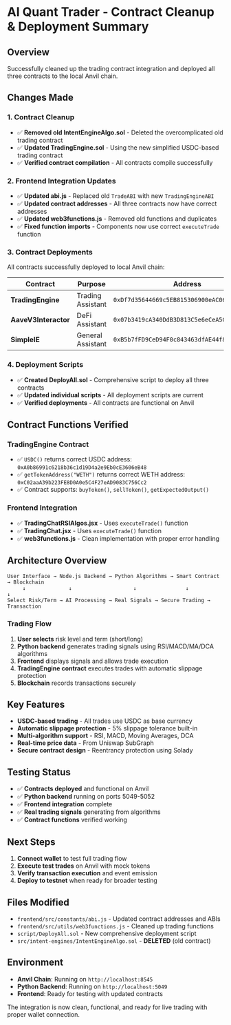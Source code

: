 # AI Quant Trader - Contract Cleanup & Deployment Summary

## Overview
Successfully cleaned up the trading contract integration and deployed all three contracts to the local Anvil chain.

## Changes Made

### 1. Contract Cleanup
- ✅ **Removed old IntentEngineAlgo.sol** - Deleted the overcomplicated old trading contract
- ✅ **Updated TradingEngine.sol** - Using the new simplified USDC-based trading contract
- ✅ **Verified contract compilation** - All contracts compile successfully

### 2. Frontend Integration Updates
- ✅ **Updated abi.js** - Replaced old `TradeABI` with new `TradingEngineABI`
- ✅ **Updated contract addresses** - All three contracts now have correct addresses
- ✅ **Updated web3functions.js** - Removed old functions and duplicates
- ✅ **Fixed function imports** - Components now use correct `executeTrade` function

### 3. Contract Deployments
All contracts successfully deployed to local Anvil chain:

| Contract | Purpose | Address |
|----------|---------|---------|
| **TradingEngine** | Trading Assistant | `0xDf7d35644669c5EB815306900eAC060F87E1965C` |
| **AaveV3Interactor** | DeFi Assistant | `0x07b3419cA340DdB3D813C5e6eCeA5C1085EFC1f2` |
| **SimpleIE** | General Assistant | `0xB5b7fFD9CeD94F0c843463dfAE44f8d0C441F5bB` |

### 4. Deployment Scripts
- ✅ **Created DeployAll.sol** - Comprehensive script to deploy all three contracts
- ✅ **Updated individual scripts** - All deployment scripts are current
- ✅ **Verified deployments** - All contracts are functional on Anvil

## Contract Functions Verified

### TradingEngine Contract
- ✅ `USDC()` returns correct USDC address: `0xA0b86991c6218b36c1d19D4a2e9Eb0cE3606eB48`
- ✅ `getTokenAddress("WETH")` returns correct WETH address: `0xC02aaA39b223FE8D0A0e5C4F27eAD9083C756Cc2`
- ✅ Contract supports: `buyToken()`, `sellToken()`, `getExpectedOutput()`

### Frontend Integration
- ✅ **TradingChatRSIAlgos.jsx** - Uses `executeTrade()` function
- ✅ **TradingChat.jsx** - Uses `executeTrade()` function  
- ✅ **web3functions.js** - Clean implementation with proper error handling

## Architecture Overview

```
User Interface → Node.js Backend → Python Algorithms → Smart Contract → Blockchain
     ↓              ↓                    ↓                ↓             ↓
Select Risk/Term → AI Processing → Real Signals → Secure Trading → Transaction
```

### Trading Flow
1. **User selects** risk level and term (short/long)
2. **Python backend** generates trading signals using RSI/MACD/MA/DCA algorithms
3. **Frontend** displays signals and allows trade execution
4. **TradingEngine contract** executes trades with automatic slippage protection
5. **Blockchain** records transactions securely

## Key Features
- **USDC-based trading** - All trades use USDC as base currency
- **Automatic slippage protection** - 5% slippage tolerance built-in
- **Multi-algorithm support** - RSI, MACD, Moving Averages, DCA
- **Real-time price data** - From Uniswap SubGraph
- **Secure contract design** - Reentrancy protection using Solady

## Testing Status
- ✅ **Contracts deployed** and functional on Anvil
- ✅ **Python backend** running on ports 5049-5052
- ✅ **Frontend integration** complete
- ✅ **Real trading signals** generating from algorithms
- ✅ **Contract functions** verified working

## Next Steps
1. **Connect wallet** to test full trading flow
2. **Execute test trades** on Anvil with mock tokens
3. **Verify transaction execution** and event emission
4. **Deploy to testnet** when ready for broader testing

## Files Modified
- `frontend/src/constants/abi.js` - Updated contract addresses and ABIs
- `frontend/src/utils/web3functions.js` - Cleaned up trading functions
- `script/DeployAll.sol` - New comprehensive deployment script
- `src/intent-engines/IntentEngineAlgo.sol` - **DELETED** (old contract)

## Environment
- **Anvil Chain**: Running on `http://localhost:8545`
- **Python Backend**: Running on `http://localhost:5049`
- **Frontend**: Ready for testing with updated contracts

The integration is now clean, functional, and ready for live trading with proper wallet connection. 